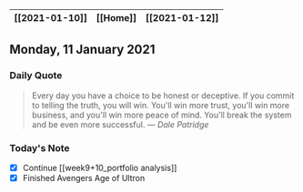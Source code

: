 | [[2021-01-10]] | [[Home]] | [[2021-01-12]] |
| :------------: | :------: | :------------: |

## Monday, 11 January 2021

### Daily Quote
> Every day you have a choice to be honest or deceptive. If you commit to telling the truth, you will win. You'll win more trust, you'll win more business, and you'll win more peace of mind. You'll break the system and be even more successful.
> &mdash; <cite>Dale Patridge</cite>

### Today's Note

- [x] Continue [[week9+10_portfolio analysis]]
- [x] Finished Avengers Age of Ultron 
